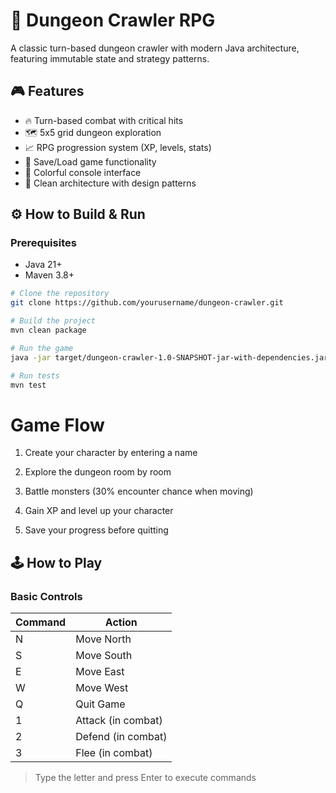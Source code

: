 # 🏰 Dungeon Crawler RPG

A classic turn-based dungeon crawler with modern Java architecture, featuring immutable state and strategy patterns.

## 🎮 Features

- 🔥 Turn-based combat with critical hits
- 🗺️ 5x5 grid dungeon exploration
- 📈 RPG progression system (XP, levels, stats)
- 💾 Save/Load game functionality
- 🎨 Colorful console interface
- 🧱 Clean architecture with design patterns

## ⚙️ How to Build & Run

### Prerequisites
- Java 21+
- Maven 3.8+

```bash
# Clone the repository
git clone https://github.com/yourusername/dungeon-crawler.git

# Build the project
mvn clean package

# Run the game
java -jar target/dungeon-crawler-1.0-SNAPSHOT-jar-with-dependencies.jar

# Run tests
mvn test
```


# Game Flow

1) Create your character by entering a name

2) Explore the dungeon room by room

3) Battle monsters (30% encounter chance when moving)

4) Gain XP and level up your character

5) Save your progress before quitting


## 🕹️ How to Play

### Basic Controls
| Command | Action                |
|---------|-----------------------|
| N       | Move North            |
| S       | Move South            |
| E       | Move East             |
| W       | Move West             |
| Q       | Quit Game             |
| 1       | Attack (in combat)    |
| 2       | Defend (in combat)    |
| 3       | Flee (in combat)      |

> Type the letter and press Enter to execute commands

